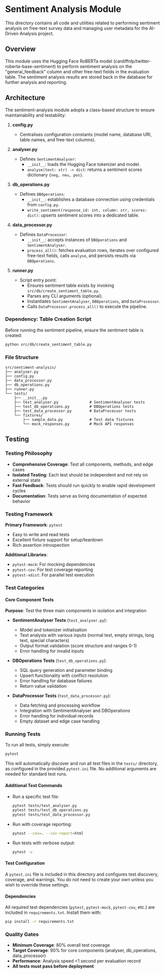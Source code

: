 # Sentiment Analysis Module

This directory contains all code and utilities related to performing sentiment analysis on free-text survey data and managing user metadata for the AI-Driven Analysis project.

## Overview

This module uses the Hugging Face RoBERTa model (cardiffnlp/twitter-roberta-base-sentiment) to perform sentiment analysis on the "general_feedback" column and other free-text fields in the evaluation table. The sentiment analysis results are stored back in the database for further analysis and reporting.

## Architecture 
The sentiment-analysis module adopts a class-based structure to ensure maintainability and testability:

1. **config.py**
   - Centralises configuration constants (model name, database URI, table names, and free-text columns).

2. **analyser.py**
   - Defines `SentimentAnalyser`:
     - `__init__`: loads the Hugging Face tokenizer and model.
     - `analyse(text: str) -> dict`: returns a sentiment scores dictionary `{neg, neu, pos}`.

3. **db_operations.py**
   - Defines `DBOperations`:
     - `__init__`: establishes a database connection using credentials from `config.py`.
     - `write_sentiment(response_id: int, column: str, scores: dict)`: upserts sentiment scores into a dedicated table.

4. **data_processor.py**
   - Defines `DataProcessor`:
     - `__init__`: accepts instances of `DBOperations` and `SentimentAnalyser`.
     - `process_all()`: fetches evaluation rows, iterates over configured free-text fields, calls `analyse`, and persists results via `DBOperations`.

5. **runner.py**
   - Script entry point:
     - Ensures sentiment table exists by invoking `src/db/create_sentiment_table.py`.
     - Parses any CLI arguments (optional).
     - Instantiates `SentimentAnalyser`, `DBOperations`, and `DataProcessor`.
     - Calls `DataProcessor.process_all()` to execute the pipeline.

### Dependency: Table Creation Script
Before running the sentiment pipeline, ensure the sentiment table is created:
```bash
python src/db/create_sentiment_table.py
```

### File Structure
```
src/sentiment-analysis/
├── analyser.py
├── config.py
├── data_processor.py
├── db_operations.py
├── runner.py
└── tests/
    ├── __init__.py
    ├── test_analyser.py              # SentimentAnalyser tests
    ├── test_db_operations.py         # DBOperations tests
    ├── test_data_processor.py        # DataProcessor tests
    └── fixtures/
        ├── sample_data.py            # Test data fixtures
        └── mock_responses.py         # Mock API responses
```

## Testing

### Testing Philosophy
- **Comprehensive Coverage**: Test all components, methods, and edge cases
- **Isolated Testing**: Each test should be independent and not rely on external state
- **Fast Feedback**: Tests should run quickly to enable rapid development cycles
- **Documentation**: Tests serve as living documentation of expected behavior

### Testing Framework
**Primary Framework**: `pytest`
- Easy to write and read tests
- Excellent fixture support for setup/teardown
- Rich assertion introspection

**Additional Libraries**:
- `pytest-mock`: For mocking dependencies
- `pytest-cov`: For test coverage reporting
- `pytest-xdist`: For parallel test execution

### Test Categories

#### Core Component Tests
**Purpose**: Test the three main components in isolation and integration

- **SentimentAnalyser Tests** (`test_analyser.py`):
  - Model and tokenizer initialisation
  - Text analysis with various inputs (normal text, empty strings, long text, special characters)
  - Output format validation (score structure and ranges 0-1)
  - Error handling for invalid inputs

- **DBOperations Tests** (`test_db_operations.py`):
  - SQL query generation and parameter binding
  - Upsert functionality with conflict resolution
  - Error handling for database failures
  - Return value validation

- **DataProcessor Tests** (`test_data_processor.py`):
  - Data fetching and processing workflow
  - Integration with SentimentAnalyser and DBOperations
  - Error handling for individual records
  - Empty dataset and edge case handling

### Running Tests

To run all tests, simply execute:

```bash
pytest
```

This will automatically discover and run all test files in the `tests/` directory, as configured in the provided `pytest.ini` file. No additional arguments are needed for standard test runs.

#### Additional Test Commands
- Run a specific test file:
  ```bash
  pytest tests/test_analyser.py
  pytest tests/test_db_operations.py
  pytest tests/test_data_processor.py
  ```
- Run with coverage reporting:
  ```bash
  pytest --cov=. --cov-report=html
  ```
- Run tests with verbose output:
  ```bash
  pytest -v
  ```

#### Test Configuration
A `pytest.ini` file is included in this directory and configures test discovery, coverage, and warnings. You do not need to create your own unless you wish to override these settings.

#### Dependencies
All required test dependencies (`pytest`, `pytest-mock`, `pytest-cov`, etc.) are included in `requirements.txt`. Install them with:

```bash
pip install -r requirements.txt
```

### Quality Gates
- **Minimum Coverage**: 80% overall test coverage
- **Target Coverage**: 90% for core components (analyser, db_operations, data_processor)
- **Performance**: Analysis speed <1 second per evaluation record
- **All tests must pass before deployment**
